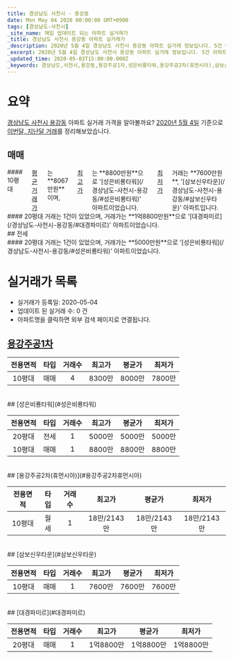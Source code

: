 ```yaml
---
title: 경상남도 사천시 - 용강동
date: Mon May 04 2020 00:00:00 GMT+0900
tags: [경상남도-사천시]
_site_name: 매일 업데이트 되는 아파트 실거래가
_title: 경상남도 사천시 용강동 아파트 실거래가
_description: 2020년 5월 4일 경상남도 사천시 용강동 아파트 실거래 정보입니다. 5건 아파트 정보가 있습니다.
_excerpt: 2020년 5월 4일 경상남도 사천시 용강동 아파트 실거래 정보입니다. 5건 아파트 정보가 있습니다.
_updated_time: 2020-05-03T15:00:00.000Z
_keywords: 경상남도,사천시,용강동,용강주공1차,성은비룡타워,용강주공2차(휴먼시아),삼보신우타운,대경파미르
---
```





# 요약
<ins>경상남도 사천시 용강동</ins> 아파트 실거래 가격을 알아볼까요? <ins>2020년 5월 4일</ins> 기준으로 <ins>이번달, 지난달 거래</ins>를 정리해보았습니다.

## 매매
<div class="container">
<div class="six columns" markdown="1">
#### 10평대
<ins>평균 거래가</ins>는 **8067만원**이며, <ins>최고가</ins>는 **8800만원**으로 '[성은비룡타워](/경상남도-사천시-용강동/#성은비룡타워)' 아파트이었습니다. <ins>최저가</ins> 거래는 **7600만원**, '[삼보신우타운](/경상남도-사천시-용강동/#삼보신우타운)' 아파트입니다.
</div>
<div class="six columns" markdown="1">
#### 20평대
거래는 1건이 있었으며, 거래가는 **1억8800만원**으로 '[대경파미르](/경상남도-사천시-용강동/#대경파미르)' 아파트이었습니다.
</div>
</div>
## 전세
<div class="container">
<div class="twelve columns" markdown="1">
#### 20평대
거래는 1건이 있었으며, 거래가는 **5000만원**으로 '[성은비룡타워](/경상남도-사천시-용강동/#성은비룡타워)' 아파트이었습니다.
</div>
</div>



# 실거래가 목록
- 실거래가 등록일: 2020-05-04
- 업데이트 된 실거래 수: 0 건
- 아파트명을 클릭하면 외부 검색 페이지로 연결됩니다.

## [용강주공1차](#용강주공1차)

|전용면적|타입|거래수|최고가|평균가|최저가|
|:---:|:---:|:---:|:---:|:---:|:---:|
|10평대|<span class="deal-type-1">매매</span>|4|8300만|8000만|7800만|

<br/>
## [성은비룡타워](#성은비룡타워)

|전용면적|타입|거래수|최고가|평균가|최저가|
|:---:|:---:|:---:|:---:|:---:|:---:|
|20평대|<span class="deal-type-2">전세</span>|1|5000만|5000만|5000만|
|10평대|<span class="deal-type-1">매매</span>|1|8800만|8800만|8800만|

<br/>
## [용강주공2차(휴먼시아)](#용강주공2차휴먼시아)

|전용면적|타입|거래수|최고가|평균가|최저가|
|:---:|:---:|:---:|:---:|:---:|:---:|
|10평대|<span class="deal-type-3">월세</span>|1|18만/2143만|18만/2143만|18만/2143만|

<br/>
## [삼보신우타운](#삼보신우타운)

|전용면적|타입|거래수|최고가|평균가|최저가|
|:---:|:---:|:---:|:---:|:---:|:---:|
|10평대|<span class="deal-type-1">매매</span>|1|7600만|7600만|7600만|

<br/>
## [대경파미르](#대경파미르)

|전용면적|타입|거래수|최고가|평균가|최저가|
|:---:|:---:|:---:|:---:|:---:|:---:|
|20평대|<span class="deal-type-1">매매</span>|1|1억8800만|1억8800만|1억8800만|

<br/>



